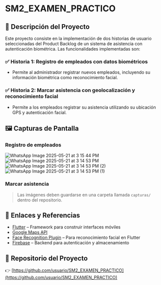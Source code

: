 # SM2_EXAMEN_PRACTICO

## 🧾 Descripción del Proyecto

Este proyecto consiste en la implementación de dos historias de usuario seleccionadas del Product Backlog de un sistema de asistencia con autenticación biométrica. Las funcionalidades implementadas son:

### ✅ Historia 1: Registro de empleados con datos biométricos
- Permite al administrador registrar nuevos empleados, incluyendo su información biométrica como  reconocimiento facial.

### ✅ Historia 2: Marcar asistencia con geolocalización y reconocimiento facial
- Permite a los empleados registrar su asistencia utilizando su ubicación GPS y autenticación facial.

## 🖼️ Capturas de Pantalla

### Registro de empleados
![WhatsApp Image 2025-05-21 at 3 15 44 PM](https://github.com/user-attachments/assets/c6e4b77e-59de-4881-a4c9-288e2c786508)
![WhatsApp Image 2025-05-21 at 3 14 53 PM](https://github.com/user-attachments/assets/c2b9dce8-d114-4aef-bf2c-64d1a2aea6bc)
![WhatsApp Image 2025-05-21 at 3 14 53 PM (2)](https://github.com/user-attachments/assets/35fc1e2d-ba8d-4789-bd42-7cc97531247d)
![WhatsApp Image 2025-05-21 at 3 14 53 PM (1)](https://github.com/user-attachments/assets/c350d830-be91-4149-9300-0d81e248329a)

### Marcar asistencia



> Las imágenes deben guardarse en una carpeta llamada `capturas/` dentro del repositorio.

## 🔗 Enlaces y Referencias

- [Flutter](https://flutter.dev/) – Framework para construir interfaces móviles
- [Google Maps API](https://developers.google.com/maps/documentation)
- [Face Recognition Plugin](https://pub.dev/packages/face_camera) – Para reconocimiento facial en Flutter
- [Firebase](https://firebase.google.com/) – Backend para autenticación y almacenamiento

## 🔗 Repositorio del Proyecto

👉 [https://github.com/usuario/SM2_EXAMEN_PRACTICO](https://github.com/usuario/SM2_EXAMEN_PRACTICO)

